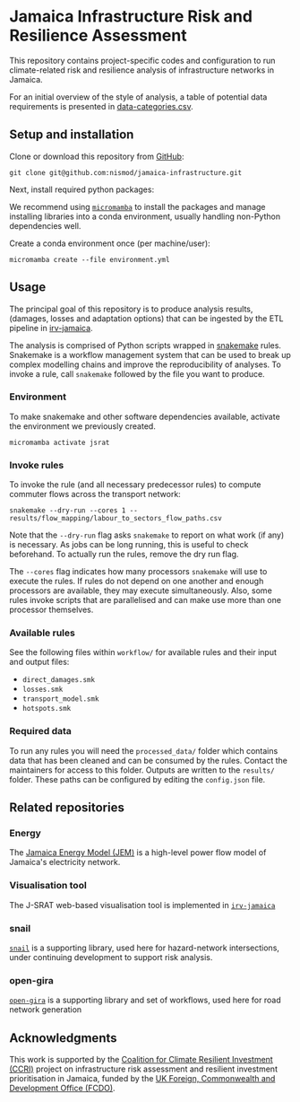# Jamaica Infrastructure Risk and Resilience Assessment

This repository contains project-specific codes and configuration to run
climate-related risk and resilience analysis of infrastructure networks in
Jamaica.

For an initial overview of the style of analysis, a table of potential data
requirements is presented in [data-categories.csv](./data-categories.csv).

## Setup and installation

Clone or download this repository from
[GitHub](https://github.com/nismod/jamaica-infrastructure):

    git clone git@github.com:nismod/jamaica-infrastructure.git

Next, install required python packages:

We recommend using [`micromamba`](https://mamba.readthedocs.io/en/latest/user_guide/micromamba.html)
to install the packages and manage installing libraries into a conda
environment, usually handling non-Python dependencies well.

Create a conda environment once (per machine/user):
```shell
micromamba create --file environment.yml
```

## Usage

The principal goal of this repository is to produce analysis results, (damages,
losses and adaptation options) that can be ingested by the ETL pipeline in
[irv-jamaica](https://github.com/nismod/irv-jamaica/blob/main/etl/README.md).

The analysis is comprised of Python scripts wrapped in
[snakemake](https://snakemake.readthedocs.io/) rules. Snakemake is a workflow
management system that can be used to break up complex modelling chains and
improve the reproducibility of analyses. To invoke a rule, call `snakemake`
followed by the file you want to produce.

### Environment

To make snakemake and other software dependencies available, activate the
environment we previously created.
```shell
micromamba activate jsrat
```

### Invoke rules

To invoke the rule (and all necessary predecessor rules) to compute commuter
flows across the transport network:
```shell
snakemake --dry-run --cores 1 -- results/flow_mapping/labour_to_sectors_flow_paths.csv
```

Note that the `--dry-run` flag asks `snakemake` to report on what work (if any)
is necessary. As jobs can be long running, this is useful to check beforehand.
To actually run the rules, remove the dry run flag.

The `--cores` flag indicates how many processors `snakemake` will use to execute
the rules. If rules do not depend on one another and enough processors are
available, they may execute simultaneously. Also, some rules invoke scripts that
are parallelised and can make use more than one processor themselves.

### Available rules

See the following files within `workflow/` for available rules and their input
and output files:
- `direct_damages.smk`
- `losses.smk`
- `transport_model.smk`
- `hotspots.smk`

### Required data

To run any rules you will need the `processed_data/` folder which contains data
that has been cleaned and can be consumed by the rules. Contact the maintainers
for access to this folder. Outputs are written to the `results/` folder. These
paths can be configured by editing the `config.json` file.

## Related repositories

### Energy

The [Jamaica Energy Model (JEM)](https://github.com/nismod/jem) is a high-level
power flow model of Jamaica's electricity network.

### Visualisation tool

The J-SRAT web-based visualisation tool is implemented in
[`irv-jamaica`](https://github.com/nismod/irv-jamaica)

### snail

[`snail`](https://github.com/nismod/snail) is a supporting library, used here
for hazard-network intersections, under continuing development to support risk
analysis.

### open-gira

[`open-gira`](https://github.com/nismod/open-gira) is a supporting library and
set of workflows, used here for road network generation

## Acknowledgments

This work is supported by the
[Coalition for Climate Resilient Investment (CCRI)](https://resilientinvestment.org/)
project on infrastructure risk assessment and resilient investment
prioritisation in Jamaica, funded by the
[UK Foreign, Commonwealth and Development Office (FCDO)](https://www.gov.uk/government/organisations/foreign-commonwealth-development-office).
